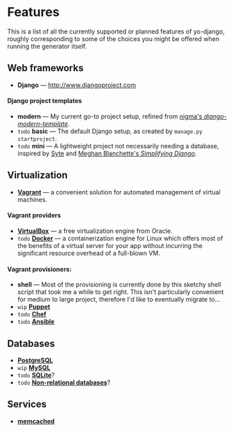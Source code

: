Features
===

This is a list of all the currently supported or planned features of yo-django, roughly corresponding to some of the choices you might be offered when running the generator itself.

Web frameworks
---

* **Django** &mdash; http://www.djangoproject.com

#### Django project templates
* **modern** &mdash; My current go-to project setup, refined from [nigma's *django-modern-template*](https://github.com/nigma/django-modern-template).
* `todo` **basic** &mdash; The default Django setup, as created by `manage.py startproject`.
* `todo` **mini** &mdash; A lightweight project not necessarily needing a database, inspired by [Syte](https://github.com/rigoneri/syte) and [Meghan Blanchette's *Simplifying Django*](http://radar.oreilly.com/2014/04/simplifying-django.html?utm_source=Python+Weekly+Newsletter&utm_campaign=ef1c091c06-Python_Weekly_Issue_135_April_17_2014&utm_medium=email&utm_term=0_9e26887fc5-ef1c091c06-312699433).

Virtualization
---

* [**Vagrant**](http://www.vagrantup.com) &mdash; a convenient solution for automated management of virtual machines.

#### Vagrant providers
* [**VirtualBox**](https://www.virtualbox.org/) &mdash; a free virtualization engine from Oracle.
* `todo` [**Docker**](http://www.docker.com) &mdash; a containerization engine for Linux which offers most of the benefits of a virtual server for your app without incurring the significant resource overhead of a full-blown VM.

#### Vagrant provisioners:
* **shell** &mdash; Most of the provisioning is currently done by this sketchy shell script that took me a while to get right. This isn't particularly convenient for medium to large project, therefore I'd like to eventually migrate to...
* `wip` [**Puppet**](https://docs.vagrantup.com/v2/provisioning/puppet_apply.html)
* `todo` [**Chef**](https://docs.vagrantup.com/v2/provisioning/ansible.html)
* `todo` [**Ansible**](https://docs.vagrantup.com/v2/provisioning/ansible.html)

Databases
---

* [**PostgreSQL**](http://www.postgresql.org)
* `wip` [**MySQL**](http://www.mysql.com/)
* `todo` [**SQLite**](http://www.sqlite.org/)?
* `todo` [**Non-relational databases**](http://django-nonrel.org/)?

Services
---

* [**memcached**](http://memcached.org/)
